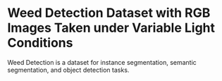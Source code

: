 # Weed Detection Dataset with RGB Images Taken under Variable Light Conditions

Weed Detection is a dataset for instance segmentation, semantic segmentation, and object detection tasks.